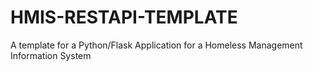 # HMIS-RESTAPI-TEMPLATE
A template for a Python/Flask Application for a Homeless Management Information System
